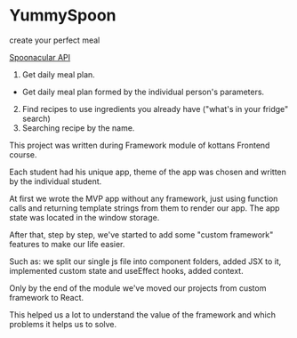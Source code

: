 # YummySpoon

create your perfect meal

[Spoonacular API](https://spoonacular.com/food-api)

1. Get daily meal plan.

- Get daily meal plan formed by the individual person's parameters. 

2. Find recipes to use ingredients you already have ("what's in your fridge" search)
3. Searching recipe by the name.


This project was written during Framework module of kottans Frontend course.

Each student had his unique app, theme of the app was chosen and written by the individual student.

At first we wrote the MVP app without any framework, just using function calls and returning template strings from them to render our app. The app state was located in the window storage.

After that, step by step, we've started to add some "custom framework" features to make our life easier.

Such as: we split our single js file into component folders, added JSX to it, implemented custom state and useEffect hooks, added context.

Only by the end of the module we've moved our projects from custom framework to React.

This helped us a lot to understand the value of the framework and which problems it helps us to solve.
